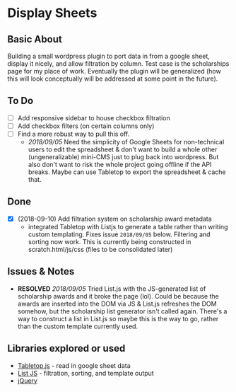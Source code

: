 # Display Sheets

## Basic About

Building a small wordpress plugin to port data in from a google sheet, display it nicely, and allow filtration by column. Test case is the scholarships page for my place of work. Eventually the plugin will be generalized (how this will look conceptually will be addressed at some point in the future).

## To Do

- [ ] Add responsive sidebar to house checkbox filtration
- [ ] Add checkbox filters (on certain columns only)
- [ ] Find a more robust way to pull this off.
	- _2018/09/05_ Need the simplicity of Google Sheets for non-technical users to edit the spreadsheet & don't want to build a whole other (ungeneralizable) mini-CMS just to plug back into wordpress. But also don't want to risk the whole project going offline if the API breaks. Maybe can use Tabletop to export the spreadsheet & cache that.

## Done
- [x] (2018-09-10) Add filtration system on scholarship award metadata
	- integrated Tabletop with Listjs to generate a table rather than writing custom templating. Fixes issue `2018/09/05` below. Filtering and sorting now work. This is currently being constructed in scratch.html/js/css (files to be consolidated later)

## Issues & Notes

- **RESOLVED** _2018/09/05_ Tried List.js with the JS-generated list of scholarship awards and it broke the page (lol). Could be because the awards are inserted into the DOM via JS & List.js refreshes the DOM somehow, but the scholarship list generator isn't called again. There's a way to construct a list in List.js so maybe this is the way to go, rather than the custom template currently used.

## Libraries explored or used

- [Tabletop.js](https://github.com/jsoma/tabletop) - read in google sheet data
- [List JS](listjs.com) - filtration, sorting, and template output
- [jQuery](https://jquery.com/)
